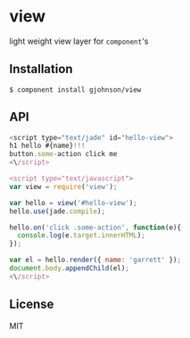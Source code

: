 
# view

  light weight view layer for `component`'s

## Installation

    $ component install gjohnson/view

## API

```javascript
<script type="text/jade" id="hello-view">
h1 hello #{name}!!!
button.some-action click me
<\/script>

<script type="text/javascript">
var view = require('view');

var hello = view('#hello-view');
hello.use(jade.compile);

hello.on('click .some-action', function(e){
  console.log(e.target.innerHTML);
});

var el = hello.render({ name: 'garrett' });
document.body.appendChild(el);
<\/script>
```

## License

  MIT
